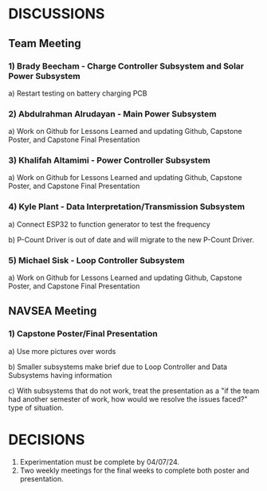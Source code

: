 # DISCUSSIONS
## Team Meeting
### 1) Brady Beecham - Charge Controller Subsystem and Solar Power Subsystem
a) Restart testing on battery charging PCB
### 2) Abdulrahman Alrudayan - Main Power Subsystem
a) Work on Github for Lessons Learned and updating Github, Capstone Poster, and Capstone Final Presentation
### 3) Khalifah Altamimi - Power Controller Subsystem
a) Work on Github for Lessons Learned and updating Github, Capstone Poster, and Capstone Final
Presentation
### 4) Kyle Plant - Data Interpretation/Transmission Subsystem
a) Connect ESP32 to function generator to test the frequency

b) P-Count Driver is out of date and will migrate to the new P-Count Driver.
### 5) Michael Sisk - Loop Controller Subsystem
a) Work on Github for Lessons Learned and updating Github, Capstone Poster, and Capstone Final Presentation
## NAVSEA Meeting
### 1) Capstone Poster/Final Presentation
a) Use more pictures over words

b) Smaller subsystems make brief due to Loop Controller and Data Subsystems having information

c) With subsystems that do not work, treat the presentation as a "if the team had another semester of work, how would we resolve the issues faced?" type of situation.
# DECISIONS
1) Experimentation must be complete by 04/07/24.
2) Two weekly meetings for the final weeks to complete both poster and presentation.
